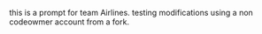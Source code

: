 this is a prompt for team Airlines.
testing modifications using a non codeowmer account from a fork.